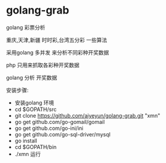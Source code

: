 # golang-grab
golang 彩票分析

重庆,天津,新疆 时时彩,台湾五分彩 一些算法  

采用golang 多并发 来分析不同彩种开奖数据

php 只用来抓取各彩种开奖数据

golang 分析 开奖数据

安装步骤:

 * 安装golang 环境 
 * cd $GOPATH/src
 * git clone https://github.com/aiyeyun/golang-grab.git "xmn"
 * go get github.com/go-gomail/gomail
 * go get github.com/go-ini/ini
 * go get github.com/go-sql-driver/mysql
 * go install
 * cd $GOPATH/bin
 * ./xmn 运行